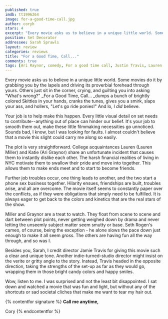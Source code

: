 ```yaml
---
published: true
imdb: tt1996264
image: for-a-good-time-call.jpg
author: coryh
stars: 4
excerpt: "Every movie asks us to believe in a unique little world. Some movies do it by grabbing you by the lapels and driving its proverbial forehead through yours."
position: Set Decorator
addressee: Sarah Sprawls
layout: review
categories: reviews
title: "For a Good Time, Call..."
comments: true
tags: [Ari Raynor, comedy, For a good time call, Justin Travis, Lauren Miller, Review, Seth Rogan, Uncategorized]
---
```

Every movie asks us to believe in a unique little world. Some movies do it by grabbing you by the lapels and driving its proverbial forehead through yours. Others just sit in the corner, crying, and guilting you into asking "What's wrong?" _For a Good Time, Call… _dumps a bunch of brightly colored Skittles in your hands, cranks the tunes, gives you a smirk, slaps your ass, and hollers, "Let's go ride ponies!" And lo, I _did_ believe.

Your job is to help make this happen. Every little visual detail on set needs to contribute--anything out of place can hinder our belief. It's your job to smooth them out, make these little filmmaking necessities go unnoticed. Sounds bad, I know, but I was looking for faults. I almost couldn't believe that a movie this slight could carry me along so easily.

The plot is very straightforward. College acquaintances Lauren (Lauren Miller) and Katie (Ari Graynor) share an unfortunate incident that causes them to instantly dislike each other.  The harsh financial realities of living in NYC motivate them to swallow their pride and move into together. This allows them to make ends meet and to start to become friends.

Further job troubles occur, one thing leads to another, and the two start a phone sex business together. Hilarity ensues, friendships are built, troubles arise, and all are overcome. The movie itself seems to constantly paper over the conflicts, as if they were obligations that simply need to be fulfilled. It is always eager to get back to the colors and kinetics that are the real stars of the show.

Miller and Graynor are a treat to watch. They float from scene to scene and dart between plot points, never getting weighed down by drama and never letting the unseemly subject matter seem smutty or base. Seth Rogen's cameo, of course, being the exception - he alone slows the pace down just enough to make it all seem _gross_. The others are having fun all the way through, and so was I.

Besides you, Sarah, I credit director Jamie Travis for giving this movie such a clear and unique tone. Another indie-turned-studio director might insist on the verite or gritty angle to the story. Instead, Travis headed in the opposite direction, taking the strengths of the set-up as far as they would go, wrapping them in those bright candy colors and happy smiles.

Wow, listen to me. I was surprised and not the least bit disappointed. I sat down and watched a movie that was fun and light, but without any of the shortcuts or sad societal cliches that make me want to tear my hair out.

{% contentfor signature %}
**Call me anytime,**

Cory
{% endcontentfor %}